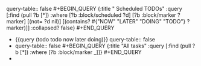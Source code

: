 query-table:: false
#+BEGIN_QUERY
{:title " Scheduled TODOs"
:query [:find (pull ?b [*])
:where
[?b :block/scheduled ?d]
[?b :block/marker ?marker]
[(not= ?d nil)]
[(contains? #{"NOW" "LATER" "DOING" "TODO"} ?marker)]]
:collapsed? false}
#+END_QUERY

- {{query (todo todo now later doing)}}
  query-table:: false
- query-table:: false
  #+BEGIN_QUERY
  {:title "All tasks"
   :query [:find (pull ?b [*])
           :where
           [?b :block/marker _]]}
  #+END_QUERY
-